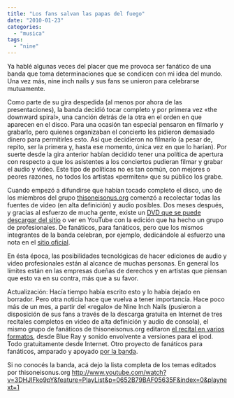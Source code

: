 ```yaml
---
title: "Los fans salvan las papas del fuego"
date: "2010-01-23"
categories: 
  - "musica"
tags: 
  - "nine"
---
```


Ya hablé algunas veces del placer que me provoca ser fanático de una banda que toma determinaciones que se condicen con mi idea del mundo. Una vez más, nine inch nails y sus fans se unieron para celebrarse mutuamente.

Como parte de su gira despedida (al menos por ahora de las presentaciones), la banda decidió tocar completo y por primera vez «the downward spiral», una canción detrás de la otra en el orden en que aparecen en el disco. Para una ocasión tan especial pensaron en filmarlo y grabarlo, pero quienes organizaban el concierto les pidieron demasiado dinero para permitirles esto. Así que decidieron no filmarlo (a pesar de, repito, ser la primera y, hasta ese momento, única vez en que lo harían). Por suerte desde la gira anterior habían decidido tener una política de apertura con respecto a que los asistentes a los conciertos pudieran filmar y grabar el audio y video. Este tipo de políticas no es tan común, con mejores o peores razones, no todos los artistas «permiten» que su público los grabe.

Cuando empezó a difundirse que habían tocado completo el disco, uno de los miembros del grupo [thisoneisonus.org](http://thisoneisonus.org/ "Grupo a cargo del video") comenzó a recolectar todas las fuentes de video (en alta definición) y audio posibles. Dos meses después, y gracias al esfuerzo de mucha gente, existe un [DVD que se puede descargar del sitio](http://theninhotline.net/features/TDSlive/ "Descarga del DVD") o ver en YouTube con la edición que ha hecho un grupo de profesionales. De fanáticos, para fanáticos, pero que los mismos integrantes de la banda celebran, por ejemplo, dedicándole al esfuerzo una nota en el [sitio oficial](http://www.nin.com/?id=93361 "the downward spiral:live en nin.com").

En ésta época, las posibilidades tecnológicas de hacer ediciones de audio y video profesionales están al alcance de muchas personas. En general los límites están en las empresas dueñas de derechos y en artistas que piensan que esto va en su contra, más que a su favor.

Actualización: Hacía tiempo había escrito esto y lo había dejado en borrador. Pero otra noticia hace que vuelva a tener importancia. Hace poco más de un mes, a partir del «regalo» de Nine Inch Nails (pusieron a disposición de sus fans a través de la descarga gratuita en Internet de tres recitales completos en video de alta definición y audio de consola), el mismo grupo de fanáticos de thisoneisonus.org editaron [el recital en varios formatos](http://thisoneisonus.org/node/2 "Donde descargar el video"), desde Blue Ray y sonido envolvente a versiones para el ipod. Todo gratuitamente desde Internet. Otro proyecto de fanáticos para fanáticos, amparado y apoyado [por la banda](http://www.nin.com/?id=95355 "Nota oficial en el sitio de la banda Nine Inch Nails").

Si no conocés la banda, acá dejo la lista completa de los temas editados por thisoneisonus.org http://www.youtube.com/watch?v=3DHJIFko9pY&feature=PlayList&p=0652B79BAF05635F&index=0&playnext=1
